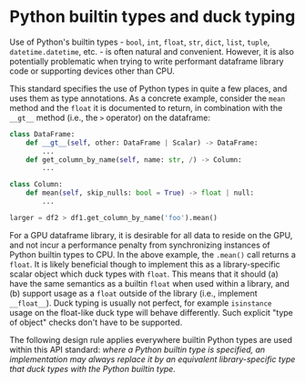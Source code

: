 # Python builtin types and duck typing

Use of Python's builtin types - `bool`, `int`, `float`, `str`, `dict`, `list`,
`tuple`, `datetime.datetime`, etc. - is often natural and convenient. However,
it is also potentially problematic when trying to write performant dataframe
library code or supporting devices other than CPU.

This standard specifies the use of Python types in quite a few places, and uses
them as type annotations. As a concrete example, consider the `mean` method and
the `float` it is documented to return, in combination with the `__gt__` method
(i.e., the `>` operator) on the dataframe:

```python
class DataFrame:
    def __gt__(self, other: DataFrame | Scalar) -> DataFrame:
        ...
    def get_column_by_name(self, name: str, /) -> Column:
        ...

class Column:
    def mean(self, skip_nulls: bool = True) -> float | null:
        ...

larger = df2 > df1.get_column_by_name('foo').mean()
```

For a GPU dataframe library, it is desirable for all data to reside on the GPU,
and not incur a performance penalty from synchronizing instances of Python
builtin types to CPU. In the above example, the `.mean()` call returns a
`float`. It is likely beneficial though to implement this as a library-specific
scalar object which duck types with `float`. This means that it should (a) have
the same semantics as a builtin `float` when used within a library, and (b)
support usage as a `float` outside of the library (i.e., implement
`__float__`). Duck typing is usually not perfect, for example `isinstance`
usage on the float-like duck type will behave differently. Such explicit "type
of object" checks don't have to be supported.

The following design rule applies everywhere builtin Python types are used
within this API standard: _where a Python builtin type is specified, an
implementation may always replace it by an equivalent library-specific type
that duck types with the Python builtin type._
